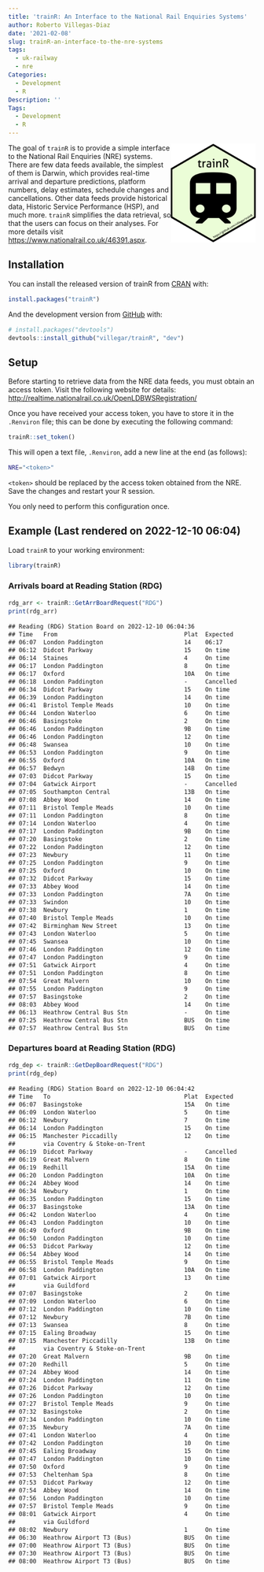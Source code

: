 ```yaml
---
title: 'trainR: An Interface to the National Rail Enquiries Systems'
author: Roberto Villegas-Diaz
date: '2021-02-08'
slug: trainR-an-interface-to-the-nre-systems
tags:
  - uk-railway
  - nre
Categories:
  - Development
  - R
Description: ''
Tags:
  - Development
  - R
---
```


<img src="https://raw.githubusercontent.com/villegar/trainR/main/inst/images/logo.png" alt="logo" align="right" height=200px/>

The goal of `trainR` is to provide a simple interface to the 
National Rail Enquiries (NRE) systems. There are few data feeds 
available, the simplest of them is Darwin, which provides real-time 
arrival and departure predictions, platform numbers, delay estimates, 
schedule changes and cancellations. Other data feeds provide historical 
data, Historic Service Performance (HSP), and much more. `trainR` 
simplifies the data retrieval, so that the users can focus on their 
analyses. For more details visit 
https://www.nationalrail.co.uk/46391.aspx.

## Installation

You can install the released version of trainR from [CRAN](https://CRAN.R-project.org) with:

``` r
install.packages("trainR")
```

And the development version from [GitHub](https://github.com/) with:

``` r
# install.packages("devtools")
devtools::install_github("villegar/trainR", "dev")
```

## Setup
Before starting to retrieve data from the NRE data feeds, you must obtain an access token. 
Visit the following website for details: http://realtime.nationalrail.co.uk/OpenLDBWSRegistration/

Once you have received your access token, you have to store it in the `.Renviron` file; this can be 
done by executing the following command:


```r
trainR::set_token()
```

This will open a text file, `.Renviron`, add a new line at the end (as follows):

```bash
NRE="<token>"
```

`<token>` should be replaced by the access token obtained from the NRE. Save the changes and restart 
your R session.

You only need to perform this configuration once.

## Example (Last rendered on 2022-12-10 06:04)

Load `trainR` to your working environment:

```r
library(trainR)
```

### Arrivals board at Reading Station (RDG)


```r
rdg_arr <- trainR::GetArrBoardRequest("RDG")
print(rdg_arr)
```

```
## Reading (RDG) Station Board on 2022-12-10 06:04:36
## Time   From                                    Plat  Expected
## 06:07  London Paddington                       14    06:17
## 06:12  Didcot Parkway                          15    On time
## 06:14  Staines                                 4     On time
## 06:17  London Paddington                       8     On time
## 06:17  Oxford                                  10A   On time
## 06:18  London Paddington                       -     Cancelled
## 06:34  Didcot Parkway                          15    On time
## 06:39  London Paddington                       14    On time
## 06:41  Bristol Temple Meads                    10    On time
## 06:44  London Waterloo                         6     On time
## 06:46  Basingstoke                             2     On time
## 06:46  London Paddington                       9B    On time
## 06:46  London Paddington                       12    On time
## 06:48  Swansea                                 10    On time
## 06:53  London Paddington                       9     On time
## 06:55  Oxford                                  10A   On time
## 06:57  Bedwyn                                  14B   On time
## 07:03  Didcot Parkway                          15    On time
## 07:04  Gatwick Airport                         -     Cancelled
## 07:05  Southampton Central                     13B   On time
## 07:08  Abbey Wood                              14    On time
## 07:11  Bristol Temple Meads                    10    On time
## 07:11  London Paddington                       8     On time
## 07:14  London Waterloo                         4     On time
## 07:17  London Paddington                       9B    On time
## 07:20  Basingstoke                             2     On time
## 07:22  London Paddington                       12    On time
## 07:23  Newbury                                 11    On time
## 07:25  London Paddington                       9     On time
## 07:25  Oxford                                  10    On time
## 07:32  Didcot Parkway                          15    On time
## 07:33  Abbey Wood                              14    On time
## 07:33  London Paddington                       7A    On time
## 07:33  Swindon                                 10    On time
## 07:38  Newbury                                 1     On time
## 07:40  Bristol Temple Meads                    10    On time
## 07:42  Birmingham New Street                   13    On time
## 07:43  London Waterloo                         5     On time
## 07:45  Swansea                                 10    On time
## 07:46  London Paddington                       12    On time
## 07:47  London Paddington                       9     On time
## 07:51  Gatwick Airport                         4     On time
## 07:51  London Paddington                       8     On time
## 07:54  Great Malvern                           10    On time
## 07:55  London Paddington                       9     On time
## 07:57  Basingstoke                             2     On time
## 08:03  Abbey Wood                              14    On time
## 06:13  Heathrow Central Bus Stn                -     On time
## 07:25  Heathrow Central Bus Stn                BUS   On time
## 07:57  Heathrow Central Bus Stn                BUS   On time
```

### Departures board at Reading Station (RDG)


```r
rdg_dep <- trainR::GetDepBoardRequest("RDG")
print(rdg_dep)
```

```
## Reading (RDG) Station Board on 2022-12-10 06:04:42
## Time   To                                      Plat  Expected
## 06:07  Basingstoke                             15A   On time
## 06:09  London Waterloo                         5     On time
## 06:12  Newbury                                 7     On time
## 06:14  London Paddington                       15    On time
## 06:15  Manchester Piccadilly                   12    On time
##        via Coventry & Stoke-on-Trent           
## 06:19  Didcot Parkway                          -     Cancelled
## 06:19  Great Malvern                           8     On time
## 06:19  Redhill                                 15A   On time
## 06:20  London Paddington                       10A   On time
## 06:24  Abbey Wood                              14    On time
## 06:34  Newbury                                 1     On time
## 06:35  London Paddington                       15    On time
## 06:37  Basingstoke                             13A   On time
## 06:42  London Waterloo                         4     On time
## 06:43  London Paddington                       10    On time
## 06:49  Oxford                                  9B    On time
## 06:50  London Paddington                       10    On time
## 06:53  Didcot Parkway                          12    On time
## 06:54  Abbey Wood                              14    On time
## 06:55  Bristol Temple Meads                    9     On time
## 06:58  London Paddington                       10A   On time
## 07:01  Gatwick Airport                         13    On time
##        via Guildford                           
## 07:07  Basingstoke                             2     On time
## 07:09  London Waterloo                         6     On time
## 07:12  London Paddington                       10    On time
## 07:12  Newbury                                 7B    On time
## 07:13  Swansea                                 8     On time
## 07:15  Ealing Broadway                         15    On time
## 07:15  Manchester Piccadilly                   13B   On time
##        via Coventry & Stoke-on-Trent           
## 07:20  Great Malvern                           9B    On time
## 07:20  Redhill                                 5     On time
## 07:24  Abbey Wood                              14    On time
## 07:24  London Paddington                       11    On time
## 07:26  Didcot Parkway                          12    On time
## 07:26  London Paddington                       10    On time
## 07:27  Bristol Temple Meads                    9     On time
## 07:32  Basingstoke                             2     On time
## 07:34  London Paddington                       10    On time
## 07:35  Newbury                                 7A    On time
## 07:41  London Waterloo                         4     On time
## 07:42  London Paddington                       10    On time
## 07:45  Ealing Broadway                         15    On time
## 07:47  London Paddington                       10    On time
## 07:50  Oxford                                  9     On time
## 07:53  Cheltenham Spa                          8     On time
## 07:53  Didcot Parkway                          12    On time
## 07:54  Abbey Wood                              14    On time
## 07:56  London Paddington                       10    On time
## 07:57  Bristol Temple Meads                    9     On time
## 08:01  Gatwick Airport                         4     On time
##        via Guildford                           
## 08:02  Newbury                                 1     On time
## 06:30  Heathrow Airport T3 (Bus)               BUS   On time
## 07:00  Heathrow Airport T3 (Bus)               BUS   On time
## 07:30  Heathrow Airport T3 (Bus)               BUS   On time
## 08:00  Heathrow Airport T3 (Bus)               BUS   On time
```
